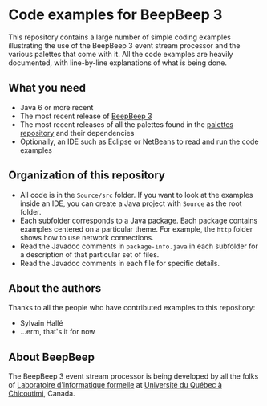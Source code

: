 Code examples for BeepBeep 3
============================

This repository contains a large number of simple coding examples illustrating
the use of the BeepBeep 3 event stream processor and the various palettes that
come with it. All the code examples are heavily documented, with line-by-line
explanations of what is being done.

What you need
-------------

- Java 6 or more recent
- The most recent release of [BeepBeep 3](https://github.com/liflab/beepbeep-3)
- The most recent releases of all the palettes found in the
  [palettes repository](https://github.com/liflab/beepbeep-3-palettes) and
  their dependencies
- Optionally, an IDE such as Eclipse or NetBeans to read and run the code
  examples

Organization of this repository
-------------------------------

- All code is in the `Source/src` folder. If you want to look at the examples
  inside an IDE, you can create a Java project with `Source` as the root
  folder.
- Each subfolder corresponds to a Java package. Each package contains examples
  centered on a particular theme. For example, the `http` folder shows how to
  use network connections.
- Read the Javadoc comments in `package-info.java` in each subfolder for a
  description of that particular set of files.
- Read the Javadoc comments in each file for specific details.

About the authors
-----------------

Thanks to all the people who have contributed examples to this repository:

- Sylvain Hallé
- ...erm, that's it for now

About BeepBeep
--------------

The BeepBeep 3 event stream processor is being developed by all the folks of
[Laboratoire d'informatique formelle](https://liflab.ca) at
[Université du Québec à Chicoutimi](http://www.uqac.ca), Canada.

